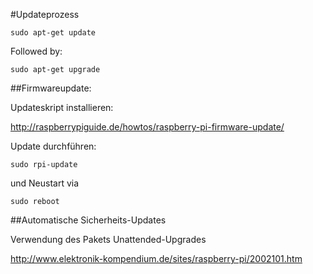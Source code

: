 #Updateprozess

    sudo apt-get update

Followed by:

    sudo apt-get upgrade

##Firmwareupdate:

Updateskript installieren:

http://raspberrypiguide.de/howtos/raspberry-pi-firmware-update/

Update durchführen:

    sudo rpi-update

und Neustart via

    sudo reboot

##Automatische Sicherheits-Updates

Verwendung des Pakets Unattended-Upgrades 

http://www.elektronik-kompendium.de/sites/raspberry-pi/2002101.htm
